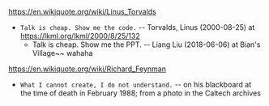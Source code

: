 
https://en.wikiquote.org/wiki/Linus_Torvalds
- `Talk is cheap. Show me the code.` -- Torvalds, Linus (2000-08-25) at https://lkml.org/lkml/2000/8/25/132
  - Talk is cheap. Show me the PPT. -- Liang Liu (2018-06-06) at Bian's Village~~ wahaha

https://en.wikiquote.org/wiki/Richard_Feynman
- `What I cannot create, I do not understand.` -- on his blackboard at the time of death in February 1988; from a photo in the Caltech archives
